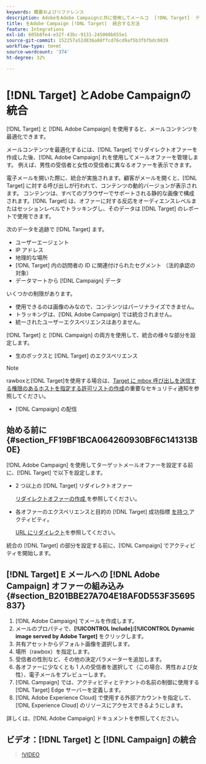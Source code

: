 ```yaml
---
keywords: 概要およびリファレンス
description: AdobeをAdobe Campaignと共に使用してメールコ  [!DNL Target]  テンツを最適化する方法を説明します。
title: をAdobe Campaign [!DNL Target]  統合する方法
feature: Integrations
exl-id: 605b8fe4-e32f-43bc-9131-245008b655e1
source-git-commit: 152257a52d836a88ffcd76cd9af5b3fbfbdc0839
workflow-type: tm+mt
source-wordcount: '374'
ht-degree: 32%

---
```


# [!DNL Target] とAdobe Campaignの統合

[!DNL Target] と [!DNL Adobe Campaign] を使用すると、メールコンテンツを最適化できます。

メールコンテンツを最適化するには、[!DNL Target] でリダイレクトオファーを作成した後、[!DNL Adobe Campaign] れを使用してメールオファーを管理します。 例えば、男性の受信者と女性の受信者に異なるオファーを表示できます。

電子メールを開いた際に、統合が実施されます。顧客がメールを開くと、[!DNL Target] に対する呼び出しが行われて、コンテンツの動的バージョンが表示されます。 コンテンツは、すべてのブラウザーでサポートされる静的な画像で構成されます。[!DNL Target] は、オファーに対する反応をオーディエンスレベルまたはセッションレベルでトラッキングし、そのデータは [!DNL Target] のレポートで使用できます。

次のデータを追跡で [!DNL Target] ます。

* ユーザーエージェント
* IP アドレス
* 地理的な場所
* [!DNL Target] 内の訪問者の ID に関連付けられたセグメント （法的承認の対象）
* データマートから [!DNL Campaign] データ

いくつかの制限があります。

* 使用できるのは画像のみなので、コンテンツはパーソナライズできません。
* トラッキングは、[!DNL Adobe Campaign] では統合されません。
* 統一されたユーザーエクスペリエンスはありません。

[!DNL Target] と [!DNL Campaign] の両方を使用して、統合の様々な部分を設定します。

* 生のボックスと [!DNL Target] のエクスペリエンス

>[!NOTE]
>
>rawboxと[!DNL Target]を使用する場合は、[Target に mbox 呼び出しを送信する権限のあるホストを指定する許可リストの作成](/help/main/administrating-target/hosts.md#allowlist)の重要なセキュリティ通知を参照してください。

* [!DNL Campaign] の配信

## 始める前に {#section_FF19BF1BCA064260930BF6C141313B0E}

[!DNL Adobe Campaign] を使用してターゲットメールオファーを設定する前に、[!DNL Target] で以下を設定します。

* 2 つ以上の [!DNL Target] リダイレクトオファー

  [ リダイレクトオファーの作成 ](/help/main/c-experiences/c-manage-content/offer-redirect.md) を参照してください。

* 各オファーのエクスペリエンスと目的の [!DNL Target] 成功指標 [ を持つ ](/help/main/c-activities/r-success-metrics/success-metrics.md) アクティビティ。

  [URL にリダイレクト](/help/main/c-experiences/c-visual-experience-composer/redirect-offer.md)を参照してください。

統合の [!DNL Target] の部分を設定する前に、[!DNL Campaign] でアクティビティを開始します。

## [!DNL Target] E メールへの [!DNL Adobe Campaign] オファーの組み込み {#section_B201BBE27A704E18AF0D553F35695837}

1. [!DNL Adobe Campaign] でメールを作成します。
1. メールのプロパティで、**[!UICONTROL Include]**/**[!UICONTROL Dynamic image served by Adobe Target]** をクリックします。
1. 共有アセットからデフォルト画像を選択します。
1. 場所（rawbox）を指定します。
1. 受信者の性別など、その他の決定パラメーターを追加します。
1. 各オファーに少なくとも 1 人の受信者を選択して（この場合、男性および女性）、電子メールをプレビューします。
1. [!DNL Campaign] では、アクティビティとテナントの名前の制御に使用する [!DNL Target] Edge サーバーを定義します。
1. [!DNL Adobe Experience Cloud] で使用する外部アカウントを指定して、[!DNL Experience Cloud] のリソースにアクセスできるようにします。

詳しくは、[!DNL Adobe Campaign] ドキュメントを参照してください。

## ビデオ：[!DNL Target] と [!DNL Campaign] の統合

>[!VIDEO](https://video.tv.adobe.com/v/35149)
